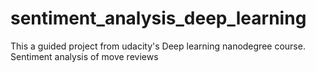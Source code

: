 # sentiment_analysis_deep_learning
This a guided project from udacity's Deep learning nanodegree course. 
Sentiment analysis of move reviews 
